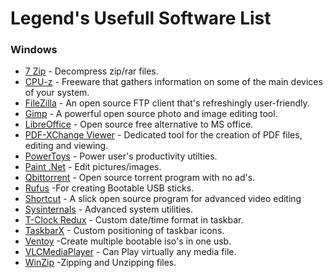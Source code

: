 # Legend's Usefull Software List

  ### Windows  

  *  [7 Zip](http://www.7-zip.org/) - Decompress zip/rar files.
  *  [CPU-z](https://www.cpuid.com/softwares/cpu-z.html) - Freeware that gathers information on some of the main devices of your system.
  *  [FileZilla](https://filezilla-project.org/) - An open source FTP client that's refreshingly user-friendly.
  *  [Gimp](https://www.gimp.org/) - A powerful open source photo and image editing tool.
  *  [LibreOffice](https://www.libreoffice.org/) - Open source free alternative to MS office.
  *  [PDF-XChange Viewer](http://www.tracker-software.com) - Dedicated tool for the creation of PDF files, editing and viewing.
  *  [PowerToys](https://docs.microsoft.com/en-us/windows/powertoys/) - Power user's productivity utilties.
  *  [Paint .Net](http://www.getpaint.net/) - Edit pictures/images.  
  *  [Qbittorrent](https://www.qbittorrent.org/) - Open source torrent program with no ad's.
  *  [Rufus](https://rufus.ie/en/)       -For creating Bootable USB sticks.  
  *  [Shortcut](https://shotcut.org/) - A slick open source program for advanced video editing
  *  [Sysinternals](https://docs.microsoft.com/en-us/sysinternals/) - Advanced system utilities.
  *  [T-Clock Redux](https://github.com/White-Tiger/T-Clock) - Custom date/time format in taskbar.
  *  [TaskbarX](https://github.com/ChrisAnd1998/TaskbarX) - Custom positioning of taskbar icons.
  *  [Ventoy](https://www.ventoy.net/en/index.html) -Create multiple bootable iso's in one usb.
  *  [VLCMediaPlayer](https://www.videolan.org/vlc/) - Can Play virtually any media file.
  *  [WinZip](https://www.winzip.com/)   -Zipping and Unzipping files.  
